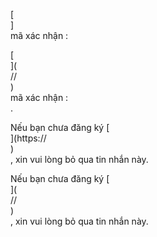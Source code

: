 [<br host>]<br action>mã xác nhận :<br code>

[<br host>](<br protocol>//<br host>)<br action>mã xác nhận :<br code>.

Nếu bạn chưa đăng ký [<br host>](https://<br host>)<br action>, xin vui lòng bỏ qua tin nhắn này.

Nếu bạn chưa đăng ký [<br host>](<br protocol>//<br host>)<br action>, xin vui lòng bỏ qua tin nhắn này.

